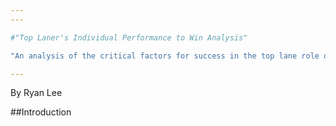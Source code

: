```yaml
---
---

#"Top Laner's Individual Performance to Win Analysis"

"An analysis of the critical factors for success in the top lane role of League of Legends esports."   

---
```


By Ryan Lee

##Introduction

